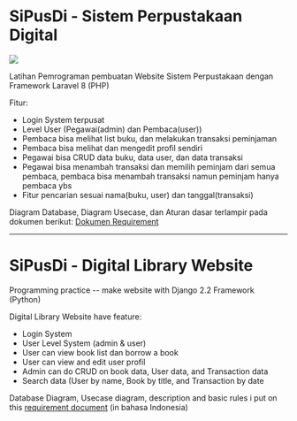 # SiPusDi - Sistem Perpustakaan Digital

<img src="https://i.imgur.com/zrsGOHF.gif">

Latihan Pemrograman pembuatan Website Sistem Perpustakaan dengan Framework Laravel 8 (PHP)

Fitur:<br><ul>
  <li>Login System terpusat</li>
  <li>Level User (Pegawai(admin) dan Pembaca(user)) </li>
  <li>Pembaca bisa melihat list buku, dan melakukan transaksi peminjaman</li>
  <li>Pembaca bisa melihat dan mengedit profil sendiri</li>
  <li>Pegawai bisa CRUD data buku, data user, dan data transaksi</li>
  <li>Pegawai bisa menambah transaksi dan memilih peminjam dari semua pembaca, pembaca bisa menambah transaksi namun peminjam hanya pembaca ybs</li>
  <li>Fitur pencarian sesuai nama(buku, user) dan tanggal(transaksi)</li>  
</ul>


Diagram Database, Diagram Usecase, dan Aturan dasar terlampir pada dokumen berikut: <a href="bit.ly/SipusdiRequirement">Dokumen Requirement</a>

<hr>

# SiPusDi - Digital Library Website

Programming practice -- make website with Django 2.2 Framework (Python)

Digital Library Website have feature:<br><ul>
  <li>Login System</li>
  <li>User Level System (admin & user) </li>
  <li>User can view book list dan borrow a book</li>
  <li>User can view and edit user profil</li>
  <li>Admin can do CRUD on book data, User data, and Transaction data</li>
  <li>Search data (User by name, Book by title, and Transaction by date</li>
</ul>

Database Diagram, Usecase diagram, description and basic rules i put on this <a href="bit.ly/SipusdiRequirement">requirement document</a> (in bahasa Indonesia)
